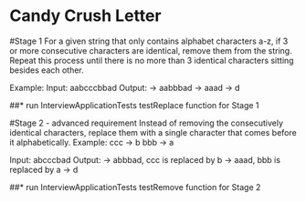 # Candy Crush Letter

#Stage 1
For a given string that only contains alphabet characters a-z, if 3 or more consecutive
characters are identical, remove them from the string. Repeat this process until
there is no more than 3 identical characters sitting besides each other.



Example:
Input: aabcccbbad
Output:
-> aabbbad
-> aaad
-> d

##* run InterviewApplicationTests testReplace function for Stage 1

#Stage 2 - advanced requirement
Instead of removing the consecutively identical characters, replace them with a
single character that comes before it alphabetically.
Example:
ccc -> b
bbb -> a

Input: abcccbad
Output:
-> abbbad, ccc is replaced by b
-> aaad, bbb is replaced by a
-> d

##* run InterviewApplicationTests testRemove function for Stage 2

